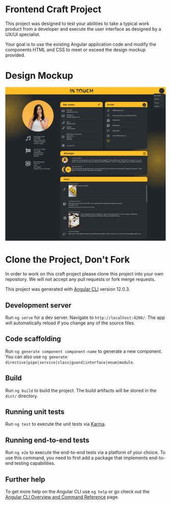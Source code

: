 # Frontend Craft Project

This project was designed to test your abilities to take a typical work product from a developer 
and execute the user interface as designed by a UX/UI specialist.

Your goal is to use the existing Angular application code and modify the components HTML and CSS
to meet or exceed the design mockup provided.

# Design Mockup
![alt text](https://github.com/Jambo-Dev/frontend_craft_project/blob/main/Contact%20Profile.png)

# Clone the Project, Don't Fork

In order to work on this craft project please clone this project into your own repository.
We will not accept any pull requests or fork merge requests.



This project was generated with [Angular CLI](https://github.com/angular/angular-cli) version 12.0.3.

## Development server

Run `ng serve` for a dev server. Navigate to `http://localhost:4200/`. The app will automatically reload if you change any of the source files.

## Code scaffolding

Run `ng generate component component-name` to generate a new component. You can also use `ng generate directive|pipe|service|class|guard|interface|enum|module`.

## Build

Run `ng build` to build the project. The build artifacts will be stored in the `dist/` directory.

## Running unit tests

Run `ng test` to execute the unit tests via [Karma](https://karma-runner.github.io).

## Running end-to-end tests

Run `ng e2e` to execute the end-to-end tests via a platform of your choice. To use this command, you need to first add a package that implements end-to-end testing capabilities.

## Further help

To get more help on the Angular CLI use `ng help` or go check out the [Angular CLI Overview and Command Reference](https://angular.io/cli) page.
